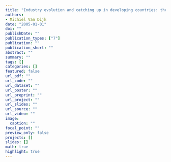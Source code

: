 ```yaml
---
title: "Industry evolution and catching up in developing countries: the case of the Indonesian pulp and paper industry"
authors: 
- Michiel Van Dijk
date: "2005-01-01"
doi: ""
publishDate: ""
publication_types: ["7"]
publication: ""
publication_short: ""
abstract: ""
summary: ""
tags: []
categories: []
featured: false
url_pdf: ""
url_code: ""
url_dataset: ""
url_poster: ""
url_preprint: ""
url_project: ""
url_slides: ""
url_source: ""
url_video: ""
image: 
  caption: ""
focal_point: ""
preview_only: false
projects: []
slides: []
math: true
highlight: true
---
```

